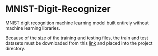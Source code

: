 # MNIST-Digit-Recognizer
MNIST digit recognition machine learning model built entirely without machine learning libraries.

Because of the size of the training and testing files, the train and test datasets must be downloaded from this [link](https://www.kaggle.com/competitions/digit-recognizer/data) and placed into the project directory. 
